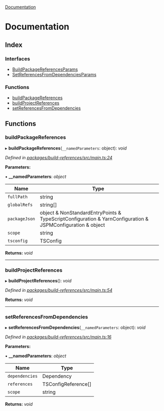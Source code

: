 [Documentation](README.md)

# Documentation

## Index

### Interfaces

* [BuildPackageReferencesParams](interfaces/buildpackagereferencesparams.md)
* [SetReferencesFromDependenciesParams](interfaces/setreferencesfromdependenciesparams.md)

### Functions

* [buildPackageReferences](README.md#buildpackagereferences)
* [buildProjectReferences](README.md#buildprojectreferences)
* [setReferencesFromDependencies](README.md#setreferencesfromdependencies)

## Functions

###  buildPackageReferences

▸ **buildPackageReferences**(`__namedParameters`: object): *void*

*Defined in [packages/build-references/src/main.ts:24](https://github.com/dylanaubrey/repodog/blob/9e12887/packages/build-references/src/main.ts#L24)*

**Parameters:**

▪ **__namedParameters**: *object*

Name | Type |
------ | ------ |
`fullPath` | string |
`globalRefs` | string[] |
`packageJson` | object & NonStandardEntryPoints & TypeScriptConfiguration & YarnConfiguration & JSPMConfiguration & object |
`scope` | string |
`tsconfig` | TSConfig |

**Returns:** *void*

___

###  buildProjectReferences

▸ **buildProjectReferences**(): *void*

*Defined in [packages/build-references/src/main.ts:54](https://github.com/dylanaubrey/repodog/blob/9e12887/packages/build-references/src/main.ts#L54)*

**Returns:** *void*

___

###  setReferencesFromDependencies

▸ **setReferencesFromDependencies**(`__namedParameters`: object): *void*

*Defined in [packages/build-references/src/main.ts:16](https://github.com/dylanaubrey/repodog/blob/9e12887/packages/build-references/src/main.ts#L16)*

**Parameters:**

▪ **__namedParameters**: *object*

Name | Type |
------ | ------ |
`dependencies` | Dependency |
`references` | TSConfigReference[] |
`scope` | string |

**Returns:** *void*
